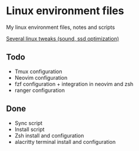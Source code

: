 # Linux environment files

My linux environment files, notes and scripts

[Several linux tweaks (sound, ssd optimization)](./notes/tweaks.md)

## Todo
- Tmux configuration
- Neovim configuration
- fzf configuration + integration in neovim and zsh
- ranger configuration

## Done
- Sync script
- Install script
- Zsh install and configuration
- alacritty terminal install and configuration
